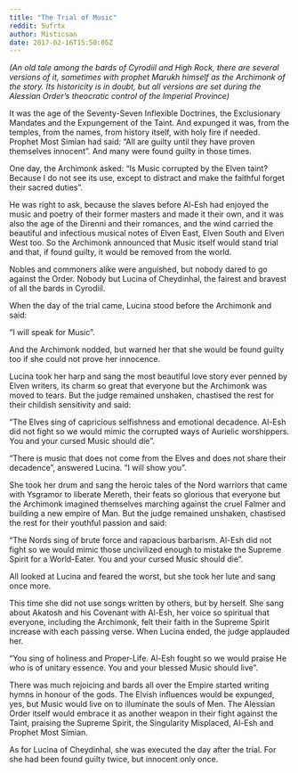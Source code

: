 ```yaml
---
title: "The Trial of Music"
reddit: 5ufrtx
author: Misticsan
date: 2017-02-16T15:50:05Z
---
```


*(An old tale among the bards of Cyrodiil and High Rock, there are several versions of it, sometimes with prophet Marukh himself as the Archimonk of the story. Its historicity is in doubt, but all versions are set during the Alessian Order’s theocratic control of the Imperial Province)*

It was the age of the Seventy-Seven Inflexible Doctrines, the Exclusionary Mandates and the Expungement of the Taint. And expunged it was, from the temples, from the names, from history itself, with holy fire if needed. Prophet Most Simian had said: “All are guilty until they have proven themselves innocent”. And many were found guilty in those times.

One day, the Archimonk asked: “Is Music corrupted by the Elven taint? Because I do not see its use, except to distract and make the faithful forget their sacred duties”.

He was right to ask, because the slaves before Al-Esh had enjoyed the music and poetry of their former masters and made it their own, and it was also the age of the Direnni and their romances, and the wind carried the beautiful and infectious musical notes of Elven East, Elven South and Elven West too. So the Archimonk announced that Music itself would stand trial and that, if found guilty, it would be removed from the world.

Nobles and commoners alike were anguished, but nobody dared to go against the Order. Nobody but Lucina of Cheydinhal, the fairest and bravest of all the bards in Cyrodiil.

When the day of the trial came, Lucina stood before the Archimonk and said:

“I will speak for Music”. 

And the Archimonk nodded, but warned her that she would be found guilty too if she could not prove her innocence.

Lucina took her harp and sang the most beautiful love story ever penned by Elven writers, its charm so great that everyone but the Archimonk was moved to tears. But the judge remained unshaken, chastised the rest for their childish sensitivity and said:

“The Elves sing of capricious selfishness and emotional decadence. Al-Esh did not fight so we would mimic the corrupted ways of Aurielic worshippers. You and your cursed Music should die”.

“There is music that does not come from the Elves and does not share their decadence”, answered Lucina. “I will show you”.

She took her drum and sang the heroic tales of the Nord warriors that came with Ysgramor to liberate Mereth, their feats so glorious that everyone but the Archimonk imagined themselves marching against the cruel Falmer and building a new empire of Man. But the judge remained unshaken, chastised the rest for their youthful passion and said:

“The Nords sing of brute force and rapacious barbarism. Al-Esh did not fight so we would mimic those uncivilized enough to mistake the Supreme Spirit for a World-Eater. You and your cursed Music should die”.

All looked at Lucina and feared the worst, but she took her lute and sang once more.

This time she did not use songs written by others, but by herself. She sang about Akatosh and his Covenant with Al-Esh, her voice so spiritual that everyone, including the Archimonk, felt their faith in the Supreme Spirit increase with each passing verse. When Lucina ended, the judge applauded her.

“You sing of holiness and Proper-Life. Al-Esh fought so we would praise He who is of unitary essence. You and your blessed Music should live”.

There was much rejoicing and bards all over the Empire started writing hymns in honour of the gods. The Elvish influences would be expunged, yes, but Music would live on to illuminate the souls of Men. The Alessian Order itself would embrace it as another weapon in their fight against the Taint, praising the Supreme Spirit, the Singularity Misplaced, Al-Esh and Prophet Most Simian.

As for Lucina of Cheydinhal, she was executed the day after the trial. For she had been found guilty twice, but innocent only once.
